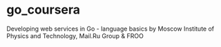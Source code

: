 # go_coursera
Developing web services in Go - language basics by Moscow Institute of Physics and Technology, Mail.Ru Group &amp; FROO
